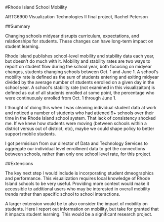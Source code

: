 #Rhode Island School Mobility

ARTG6900 Visualization Technologies II final project, Rachel Peterson


##Summary

Changing schools midyear disrupts curriculum, expectations, and relationships for students. These changes can have long-term impact on student learning.

Rhode Island publishes school-level mobility and stability data each year, but doesn't do much with it. Mobility and stability rates are two ways to report on student flow during the school year, both focusing on midyear changes, students changing schools between Oct. 1 and June 1. A school's mobility rate is defined as the sum of students entering and exiting midyear divided by the average number of students enrolled on a given day in the school year. A school's stability rate (not examined in this visualizaiton) is defined as out of all students enrolled at some point, the percentage who were continuously enrolled from Oct. 1 through June 1.

I thought of doing this when I was cleaning individual student data at work and noticed a number of students who had attened 9+ schools over their time in the Rhode Island school system. That lack of consistency shocked me. If we knew how students were moving (between schools within a district versus out of district, etc), maybe we could shape policy to better support mobile students.

I got permisison from our director of Data and Technology Services to aggregate our individual level enrollment data to get the connections between schools, rather than only one school level rate, for this project.


##Extensions
    
The key next step I would include is incorporating student dmeographics and performance. This visualization requires local knowledge of Rhode Island schools to be very useful. Providing more context would make it accessible to additional users who may be interested in overall mobility trends rather than specific school to school interactions.

A larger extension would be to also consider the impact of mobility on students. Here I report out information on mobility, but take for granted that it impacts student learning. This would be a significant research project. 